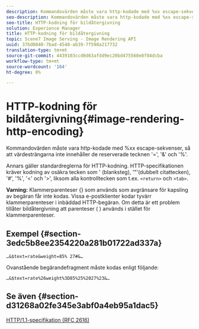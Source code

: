 ```yaml
---
description: Kommandovärden måste vara http-kodade med %xx escape-sekvenser, så att värdesträngarna inte innehåller de reserverade tecknen '=', '&' och '%'.
seo-description: Kommandovärden måste vara http-kodade med %xx escape-sekvenser, så att värdesträngarna inte innehåller de reserverade tecknen '=', '&' och '%'.
seo-title: HTTP-kodning för bildåtergivning
solution: Experience Manager
title: HTTP-kodning för bildåtergivning
topic: Scene7 Image Serving - Image Rendering API
uuid: 37bd0040-7bad-4548-ab39-7f598a217732
translation-type: tm+mt
source-git-commit: 4439103ccd0d63afdd9ec20bd475560e8f84dcba
workflow-type: tm+mt
source-wordcount: '164'
ht-degree: 0%

---
```



# HTTP-kodning för bildåtergivning{#image-rendering-http-encoding}

Kommandovärden måste vara http-kodade med %xx escape-sekvenser, så att värdesträngarna inte innehåller de reserverade tecknen &#39;=&#39;, &#39;&amp;&#39; och &#39;%&#39;.

Annars gäller standardreglerna för HTTP-kodning. HTTP-specifikationen kräver kodning av osäkra tecken som &#39; (blanksteg), &#39;&quot;&#39;(dubbelt citattecken), &#39;#&#39;, &#39;%&#39;, &#39;&lt;&#39; och &#39;>&#39;, liksom alla kontrolltecken som t.ex. `<return>` och `<tab>`.

**Varning:** Klammerparenteser {} som används som avgränsare för kapsling av begäran får inte kodas. Vissa e-postklienter kodar tyvärr klammerparenteser i inbäddad HTTP-begäran. Om detta är ett problem tillåter bildåtergivning att parenteser ( ) används i stället för klammerparenteser.

## Exempel {#section-3edc5b8ee2354220a281b01722ad337a}

`…&$text=rate&weight=85% 27#&…`

Ovanstående begärandefragment måste kodas enligt följande:

`…&$text=rate%26weight%3D85%25%2027%23&…`

## Se även {#section-d31268a02fe345e3abf0a4eb95a1dac5}

[HTTP/1.1-specifikation (RFC 2616)](https://www.w3.org/Protocols/rfc2616/rfc2616.html)
